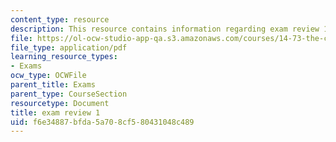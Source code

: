 ```yaml
---
content_type: resource
description: This resource contains information regarding exam review 1
file: https://ol-ocw-studio-app-qa.s3.amazonaws.com/courses/14-73-the-challenge-of-world-poverty-spring-2011/f6e34887bfda5a708cf580431048c489_MIT14_73S11_review_1.pdf
file_type: application/pdf
learning_resource_types:
- Exams
ocw_type: OCWFile
parent_title: Exams
parent_type: CourseSection
resourcetype: Document
title: exam review 1
uid: f6e34887-bfda-5a70-8cf5-80431048c489
---
```

